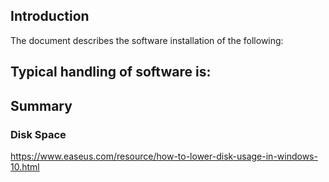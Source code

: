 ## Introduction
The document describes the software installation of the following:

Typical handling of software is:
- 


## Summary




### Disk Space

https://www.easeus.com/resource/how-to-lower-disk-usage-in-windows-10.html
